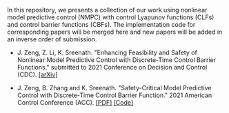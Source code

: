In this repository, we presents a collection of our work using nonlinear model predictive control (NMPC) with control Lyapunov functions (CLFs) and control barrier functions (CBFs).
The implementation code for corresponding papers will be merged here and new papers will be added in an inverse order of submission.

* J. Zeng, Z. Li, K. Sreenath. "Enhancing Feasibility and Safety of Nonlinear Model Predictive Control with Discrete-Time Control Barrier Functions." submitted to 2021 Conference on Decision and Control (CDC). [[arXiv]](https://arxiv.org/abs/2105.10596)

* J. Zeng, B. Zhang and K. Sreenath. "Safety-Critical Model Predictive Control with Discrete-Time Control Barrier Function." 2021 American Control Conference (ACC). [[PDF]](https://arxiv.org/pdf/2007.11718.pdf) [[Code]](https://github.com/HybridRobotics/MPC-CBF)
